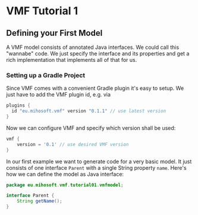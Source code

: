 # VMF Tutorial 1

## Defining your First Model

A VMF model consists of annotated Java interfaces. We could call this "wannabe" code. We just specify the interface and its properties and get a rich implementation that implements all of that for us.

### Setting up a Gradle Project

Since VMF comes with a convenient Gradle plugin it's easy to setup. We just have to add the VMF plugin id, e.g. via

```gradle
plugins {
  id "eu.mihosoft.vmf" version "0.1.1" // use latest version
}
```
Now we can configure VMF and specify which version shall be used:

```gradle
vmf {
    version = '0.1' // use desired VMF version
}
```

In our first example we want to generate code for a very basic model. It just consists of one interface `Parent` with a single String property `name`. Here's how we can define the model as Java interface:

```java
package eu.mihosoft.vmf.tutorial01.vmfmodel;

interface Parent {
    String getName();
}
```

